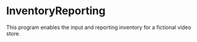 # InventoryReporting
This program enables the input and reporting inventory for a fictional video store.
